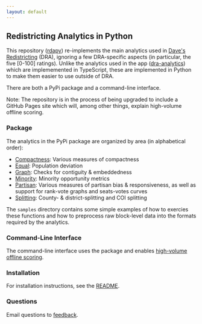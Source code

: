 ```yaml
---
layout: default
---
```


<h2>Redistricting Analytics in Python</h2>

This repository ([rdapy](https://github.com/dra2020/rdapy)) re-implements 
the main analytics used in [Dave's Redistricting](https://davesredistricting.org/) (DRA),
ignoring a few DRA-specific aspects (in particular, the five [0-100] ratings).
Unlike the analytics used in the app ([dra-analytics](https://github.com/dra2020/dra-analytics))
which are implememented in TypeScript, these are implemented in Python to make them easier to use outside of DRA.

There are both a PyPi package and a command-line interface.

Note: The repository is in the process of being upgraded to include a GitHub Pages site
which will, among other things, explain high-volume offline scoring.

### Package

The analytics in the PyPi package are organized by area (in alphabetical order):

- [Compactness](./compactness/): Various measures of compactness
- [Equal](./equal/): Population deviation
- [Graph](./graph/): Checks for contiguity & embeddedness
- [Minority](./minority/): Minority opportunity metrics
- [Partisan](./partisan/): Various measures of partisan bias & responsiveness, as well as support for rank-vote graphs and seats-votes curves
- [Splitting](./splitting/): County- & district-splitting and COI splitting

The `samples` directory contains some simple examples of how to exercies these functions
and how to preprocess raw block-level data into the formats required by the analytics.

### Command-Line Interface

The command-line interface uses the package and enables [high-volume offline scoring](./scoring/).

### Installation

For installation instructions, see the [README](https://github.com/dra2020/rdapy).

### Questions

Email questions to [feedback](mailto:feedback@davesredistricting.org?subject=Python-analytics).
